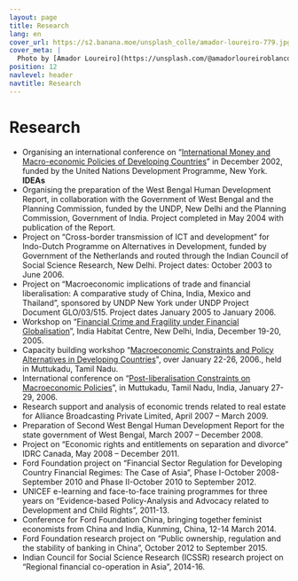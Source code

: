 ```yaml
---
layout: page
title: Research
lang: en
cover_url: https://s2.banana.moe/unsplash_colle/amador-loureiro-779.jpg
cover_meta: |
  Photo by [Amador Loureiro](https://unsplash.com/@amadorloureiroblanco)
position: 12
navlevel: header
navtitle: Research
---
```

# Research

* Organising an international conference on “[International Money and Macro-economic Policies of Developing Countries](http://www.networkideas.org/ideas-activities/2001/12/international-conference-on-international-money-and-developing-countries-theoretical-and-policy-issues-in-the-current-context/  )” in December 2002, funded by the United Nations Development Programme, New York. **IDEAs**  
* Organising the preparation of the West Bengal Human Development Report, in collaboration with the Government of West Bengal and the Planning Commission, funded by the UNDP, New Delhi and the Planning Commission, Government of India. Project completed in May 2004 with publication of the Report.
* Project on “Cross-border transmission of ICT and development” for Indo-Dutch Programme on Alternatives in Development, funded by Government of the Netherlands and routed through the Indian Council of Social Science Research, New Delhi. Project dates: October 2003 to June 2006.
* Project on “Macroeconomic implications of trade and financial liberalisation: A comparative study of China, India, Mexico and Thailand”, sponsored by UNDP New York under UNDP Project Document GLO/03/515. Project dates January 2005 to January 2006.
* Workshop on “[Financial Crime and Fragility under Financial Globalisation](http://www.networkideas.org/ideas-activities/2005/12/workshop-entitled-financial-crime-and-fragility-under-financial-globalisation/)”, India Habitat Centre, New Delhi, India, December 19-20, 2005.
* Capacity building workshop “[Macroeconomic Constraints and Policy Alternatives in Developing Countries](http://www.networkideas.org/ideas-activities/2006/01/international-workshop-on-macro-economic-constraints-and-policy-alternatives-in-developing-countries/)", over January 22-26, 2006., held in Muttukadu, Tamil Nadu.
* International conference on “[Post-liberalisation Constraints on Macroeconomic Policies]( http://www.networkideas.org/ideas-activities/2006/01/international-conference-on-post-liberalisation-constraints-on-macroeconomic-policies/)”, in Muttukadu, Tamil Nadu, India, January 27-29, 2006.
* Research support and analysis of economic trends related to real estate for Alliance Broadcasting Private Limited, April 2007 – March 2009.
* Preparation of Second West Bengal Human Development Report for the state government of West Bengal, March 2007 – December 2008.
* Project on “Economic rights and entitlements on separation and divorce” IDRC Canada, May 2008 – December 2011.
* Ford Foundation project on “Financial Sector Regulation for Developing Country Financial Regimes: The Case of Asia”, Phase I-October 2008-September 2010 and Phase II-October 2010 to September 2012.
* UNICEF e-learning and face-to-face training programmes for three years on “Evidence-based Policy-Analysis and Advocacy related to Development and Child Rights”, 2011-13.
* Conference for Ford Foundation China, bringing together feminist economists from China and India, Kunming, China, 12-14 March 2014.
* Ford Foundation research project on “Public ownership, regulation and the stability of banking in China”, October 2012 to September 2015.
* Indian Council for Social Science Research (ICSSR) research project on “Regional financial co-operation in Asia”, 2014-16.